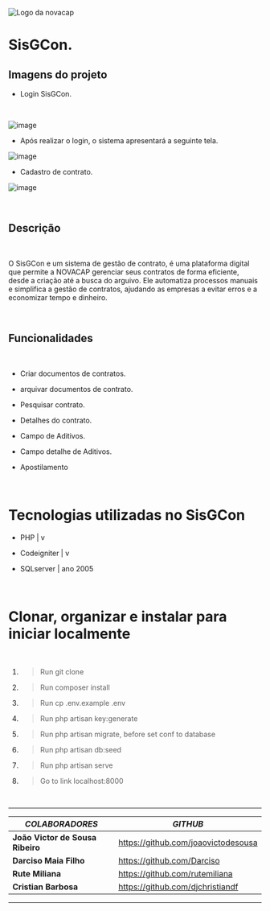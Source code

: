 ![Logo da novacap](https://assets.infra.grancursosonline.com.br/projeto/novacap-companhia-urbanizadora-da-nova-capital-do-brasil.png)


# SisGCon.

## Imagens do projeto

* Login SisGCon.

<br>

![image](https://user-images.githubusercontent.com/107226493/229829719-c083836c-af7d-42bd-9314-0382dafaeb7f.png)

* Após realizar o login, o sistema apresentará a seguinte tela.

![image](https://user-images.githubusercontent.com/107226493/230071997-6c1ae64a-8c8b-4829-b120-0d732476b40f.png)

*  Cadastro de contrato.

![image](https://user-images.githubusercontent.com/107226493/230072582-54cd5c10-7098-4a2e-ac8d-744e764a6a35.png)


<br>

## Descrição

<br>

O SisGCon e um sistema de gestão de contrato, é uma plataforma digital que permite a NOVACAP gerenciar seus contratos de forma eficiente, desde a criação até a busca do arguivo. Ele automatiza processos manuais e simplifica a gestão de contratos, ajudando as empresas a evitar erros e a economizar tempo e dinheiro.

<br>

## Funcionalidades
 
<br>

*  Criar documentos de contratos.

* arquivar documentos de contrato.

* Pesquisar contrato.

* Detalhes do contrato.

* Campo de Aditivos.

* Campo detalhe de Aditivos.

* Apostilamento 

<br>

# Tecnologias utilizadas no SisGCon

* PHP | v

* Codeigniter | v

* SQLserver | ano 2005

<br>

# Clonar, organizar e instalar para iniciar localmente

<br>

1. >Run git clone
2. >Run composer install
3. >Run cp .env.example .env
4. >Run php artisan key:generate
5. >Run php artisan migrate, before set conf to database
6. >Run php artisan db:seed
7. >Run php artisan serve
8. >Go to link localhost:8000

<br>

---------------------------------------------------------------

_**COLABORADORES**_ | _**GITHUB**_
-------------- | ----------------
**João Victor de Sousa Ribeiro** | https://github.com/joaovictodesousa
**Darciso Maia Filho** | https://github.com/Darciso
**Rute Miliana** | https://github.com/rutemiliana
**Cristian Barbosa**  | https://github.com/djchristiandf

---------------------------------------------------------------

